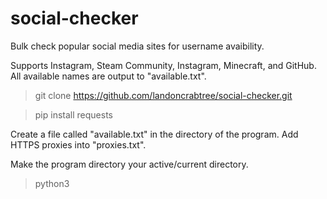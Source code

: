 # social-checker
Bulk check popular social media sites for username avaibility. 

Supports Instagram, Steam Community, Instagram, Minecraft, and GitHub.
All available names are output to "available.txt". 

> git clone https://github.com/landoncrabtree/social-checker.git

> pip install requests

Create a file called "available.txt" in the directory of the program.
Add HTTPS proxies into "proxies.txt". 

Make the program directory your active/current directory.

> python3 <script>
(For example, if you want to check GitHub names;
> python3 github.py
  
It'll then ask for the wordlist, so just enter that:
> 3char.txt


I recommend https://proxy.webshare.io for HTTP(S) proxies. I've used them personally, and the speeds are great and entirely exclusive to oyu.
